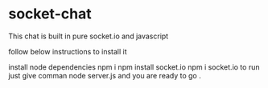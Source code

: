 # socket-chat

This chat is built in pure socket.io and javascript

follow below instructions to install it

install node dependencies npm i npm
install socket.io npm i socket.io
to run just give comman node server.js and you are ready to go .
